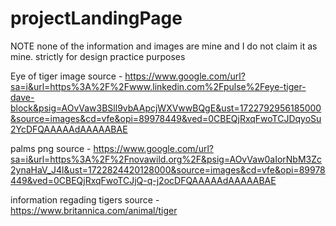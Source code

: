 # projectLandingPage

NOTE none of the information and images are mine and I do not claim it as mine. strictly for design practice purposes


Eye of tiger image source - https://www.google.com/url?sa=i&url=https%3A%2F%2Fwww.linkedin.com%2Fpulse%2Feye-tiger-dave-block&psig=AOvVaw3BSll9vbAApcjWXVwwBQgE&ust=1722792956185000&source=images&cd=vfe&opi=89978449&ved=0CBEQjRxqFwoTCJDqyoSu2YcDFQAAAAAdAAAAABAE 

palms png source - https://www.google.com/url?sa=i&url=https%3A%2F%2Fnovawild.org%2F&psig=AOvVaw0aIorNbM3Zc2ynaHaV_J4l&ust=1722824420128000&source=images&cd=vfe&opi=89978449&ved=0CBEQjRxqFwoTCJjQ-q-j2ocDFQAAAAAdAAAAABAE

information regading tigers source - https://www.britannica.com/animal/tiger
